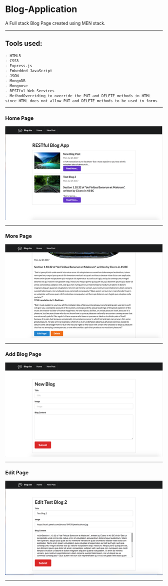 # Blog-Application
A Full stack Blog Page created using MEN stack.
* * *
## Tools used:
	- HTML5
	- CSS3
	- Express.js
	- Embedded JavaScript
	- JSON
	- MongoDB
	- Mongoose
	- RESTful Web Services
	- MethodOverriding to override the PUT and DELETE methods in HTML since HTML does not allow PUT and DELETE methods to be used in forms
* * *
### Home Page
![](images/home.png)
* * *
### More Page
![](images/more.png)
* * *
### Add Blog Page
![](images/add.png)
* * *
### Edit Page
![](images/edit.png)
* * * 
